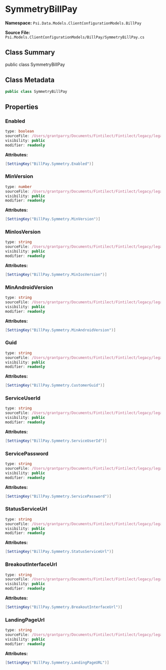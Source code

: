 # SymmetryBillPay

**Namespace:** `Psi.Data.Models.ClientConfigurationModels.BillPay`

**Source File:** `Psi.Models.ClientConfigurationModels/BillPay/SymmetryBillPay.cs`

## Class Summary

public class SymmetryBillPay

## Class Metadata

```typescript
public class SymmetryBillPay
```

## Properties

### Enabled

```typescript
type: boolean
sourceFile: /Users/grantparry/Documents/Fintilect/Fintilect/legacy/legacy-apis/Psi.Models.ClientConfigurationModels/BillPay/SymmetryBillPay.cs
visibility: public
modifier: readonly
```

**Attributes:**
```csharp
[SettingKey("BillPay.Symmetry.Enabled")]
```

### MinVersion

```typescript
type: number
sourceFile: /Users/grantparry/Documents/Fintilect/Fintilect/legacy/legacy-apis/Psi.Models.ClientConfigurationModels/BillPay/SymmetryBillPay.cs
visibility: public
modifier: readonly
```

**Attributes:**
```csharp
[SettingKey("BillPay.Symmetry.MinVersion")]
```

### MinIosVersion

```typescript
type: string
sourceFile: /Users/grantparry/Documents/Fintilect/Fintilect/legacy/legacy-apis/Psi.Models.ClientConfigurationModels/BillPay/SymmetryBillPay.cs
visibility: public
modifier: readonly
```

**Attributes:**
```csharp
[SettingKey("BillPay.Symmetry.MinIosVersion")]
```

### MinAndroidVersion

```typescript
type: string
sourceFile: /Users/grantparry/Documents/Fintilect/Fintilect/legacy/legacy-apis/Psi.Models.ClientConfigurationModels/BillPay/SymmetryBillPay.cs
visibility: public
modifier: readonly
```

**Attributes:**
```csharp
[SettingKey("BillPay.Symmetry.MinAndroidVersion")]
```

### Guid

```typescript
type: string
sourceFile: /Users/grantparry/Documents/Fintilect/Fintilect/legacy/legacy-apis/Psi.Models.ClientConfigurationModels/BillPay/SymmetryBillPay.cs
visibility: public
modifier: readonly
```

**Attributes:**
```csharp
[SettingKey("BillPay.Symmetry.CustomerGuid")]
```

### ServiceUserId

```typescript
type: string
sourceFile: /Users/grantparry/Documents/Fintilect/Fintilect/legacy/legacy-apis/Psi.Models.ClientConfigurationModels/BillPay/SymmetryBillPay.cs
visibility: public
modifier: readonly
```

**Attributes:**
```csharp
[SettingKey("BillPay.Symmetry.ServiceUserId")]
```

### ServicePassword

```typescript
type: string
sourceFile: /Users/grantparry/Documents/Fintilect/Fintilect/legacy/legacy-apis/Psi.Models.ClientConfigurationModels/BillPay/SymmetryBillPay.cs
visibility: public
modifier: readonly
```

**Attributes:**
```csharp
[SettingKey("BillPay.Symmetry.ServicePassword")]
```

### StatusServiceUrl

```typescript
type: string
sourceFile: /Users/grantparry/Documents/Fintilect/Fintilect/legacy/legacy-apis/Psi.Models.ClientConfigurationModels/BillPay/SymmetryBillPay.cs
visibility: public
modifier: readonly
```

**Attributes:**
```csharp
[SettingKey("BillPay.Symmetry.StatusServiceUrl")]
```

### BreakoutInterfaceUrl

```typescript
type: string
sourceFile: /Users/grantparry/Documents/Fintilect/Fintilect/legacy/legacy-apis/Psi.Models.ClientConfigurationModels/BillPay/SymmetryBillPay.cs
visibility: public
modifier: readonly
```

**Attributes:**
```csharp
[SettingKey("BillPay.Symmetry.BreakoutInterfaceUrl")]
```

### LandingPageUrl

```typescript
type: string
sourceFile: /Users/grantparry/Documents/Fintilect/Fintilect/legacy/legacy-apis/Psi.Models.ClientConfigurationModels/BillPay/SymmetryBillPay.cs
visibility: public
modifier: readonly
```

**Attributes:**
```csharp
[SettingKey("BillPay.Symmetry.LandingPageURL")]
```
